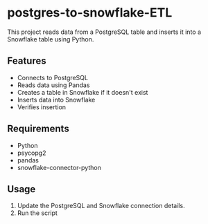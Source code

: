 # postgres-to-snowflake-ETL
This project reads data from a PostgreSQL table and inserts it into a Snowflake table using Python.

## Features
- Connects to PostgreSQL
- Reads data using Pandas
- Creates a table in Snowflake if it doesn't exist
- Inserts data into Snowflake
- Verifies insertion

## Requirements
- Python 
- psycopg2
- pandas
- snowflake-connector-python

## Usage
1. Update the PostgreSQL and Snowflake connection details.
2. Run the script
